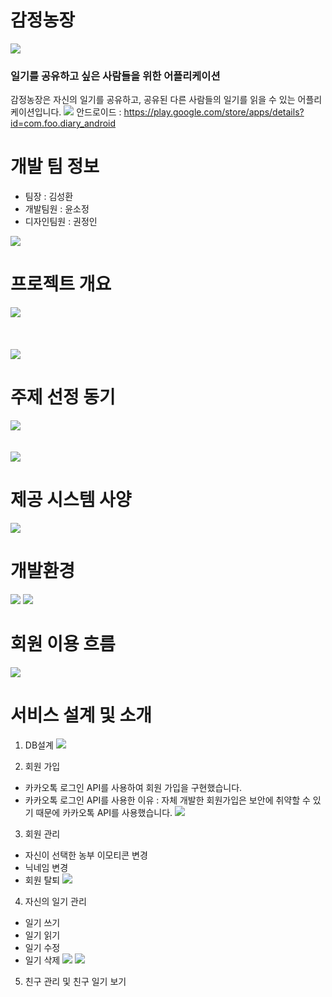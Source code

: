 # 감정농장
![](https://images.velog.io/images/ksh9409255/post/e39d78a2-36f0-44d2-b9b8-49e3c72a76d5/%EB%A1%9C%EA%B3%A0%EC%83%98%ED%94%8Cver1%201%20(6).png)
### 일기를 공유하고 싶은 사람들을 위한 어플리케이션
감정농장은 자신의 일기를 공유하고, 공유된 다른 사람들의 일기를 읽을 수 있는 어플리케이션입니다.
![](https://images.velog.io/images/ksh9409255/post/f7b3241c-83bd-4e3c-b5fd-0121855d6bb5/Group%2010%20(2).png)
안드로이드 : https://play.google.com/store/apps/details?id=com.foo.diary_android

# 개발 팀 정보
* 팀장 : 김성환
* 개발팀원 : 윤소정
* 디자인팀원 : 권정인

![](https://images.velog.io/images/ksh9409255/post/7c5e7720-d7e4-4541-b03b-834ff430eaa5/%EA%B7%B8%EB%A6%BC1.png)

# 프로젝트 개요
![](https://images.velog.io/images/ksh9409255/post/b55798b9-fc9d-4e78-a70d-9056cfdecd15/%EA%B7%B8%EB%A6%BC2.png)
<br/>
<br/>
<br/>
<br/>
![](https://images.velog.io/images/ksh9409255/post/292f0868-2275-4e72-b1ff-0ce0786a7774/%EA%B7%B8%EB%A6%BC4.png)

# 주제 선정 동기
![](https://images.velog.io/images/ksh9409255/post/a23e58b5-d5b3-41de-b7fe-8558bfdbcac9/%EA%B7%B8%EB%A6%BC5.png)
<br/>
<br/>
<br/>
![](https://images.velog.io/images/ksh9409255/post/82be6743-9042-4951-a6f5-577ecfcfb14e/%EA%B7%B8%EB%A6%BC6.png)

# 제공 시스템 사양
![](https://images.velog.io/images/ksh9409255/post/86f76b65-593d-45bb-914d-4069ee44e1af/%EA%B7%B8%EB%A6%BC7.png)

# 개발환경
![](https://images.velog.io/images/ksh9409255/post/7104680c-8947-4bcd-8c70-dd068f33c4cf/%EA%B7%B8%EB%A6%BC1.png)
![](https://images.velog.io/images/ksh9409255/post/3e722dde-374c-4d77-9c6e-632c1e89a1a7/%EA%B7%B8%EB%A6%BC2.png)

# 회원 이용 흐름
![](https://images.velog.io/images/ksh9409255/post/0fc4f2d9-1309-49e0-8ba2-58241fcb58d1/%EA%B7%B8%EB%A6%BC3.png)

# 서비스 설계 및 소개
1. DB설계
![](https://images.velog.io/images/ksh9409255/post/874f1ae2-d5da-4acc-8454-84d11219bd2d/%EA%B7%B8%EB%A6%BC1.png)

2. 회원 가입
* 카카오톡 로그인 API를 사용하여 회원 가입을 구현했습니다.
* 카카오톡 로그인 API를 사용한 이유 : 자체 개발한 회원가입은 보안에 취약할 수 있기 때문에 카카오톡 API를 사용했습니다.
![](https://images.velog.io/images/ksh9409255/post/0b31d425-bc75-4358-aa17-746e98bdfa7e/%EA%B7%B8%EB%A6%BC2.png)

3. 회원 관리
* 자신이 선택한 농부 이모티콘 변경
* 닉네임 변경
* 회원 탈퇴
![](https://images.velog.io/images/ksh9409255/post/d43f0fdf-206e-486e-8f9f-81bb8813e9fc/%EA%B7%B8%EB%A6%BC3.png)

4. 자신의 일기 관리
* 일기 쓰기
* 일기 읽기
* 일기 수정
* 일기 삭제
![](https://images.velog.io/images/ksh9409255/post/c8ad74c7-35ea-455a-9bf5-3c8aa62e3503/%EA%B7%B8%EB%A6%BC4.png)
![](https://images.velog.io/images/ksh9409255/post/127dc4c1-9518-4c38-a7f8-b21d067ae28c/%EA%B7%B8%EB%A6%BC6.png)

5. 친구 관리 및 친구 일기 보기
